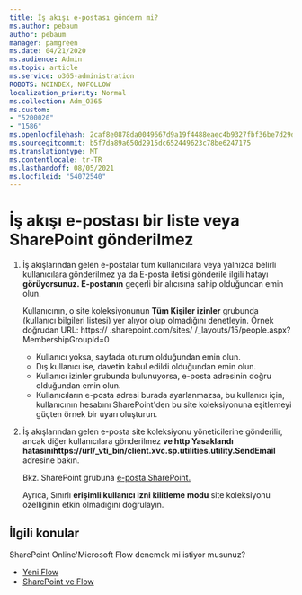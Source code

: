 ```yaml
---
title: İş akışı e-postası göndern mi?
ms.author: pebaum
author: pebaum
manager: pamgreen
ms.date: 04/21/2020
ms.audience: Admin
ms.topic: article
ms.service: o365-administration
ROBOTS: NOINDEX, NOFOLLOW
localization_priority: Normal
ms.collection: Adm_O365
ms.custom:
- "5200020"
- "1586"
ms.openlocfilehash: 2caf8e0878da0049667d9a19f4488eaec4b9327fbf36be7d29dbf4b7a9c89158
ms.sourcegitcommit: b5f7da89a650d2915dc652449623c78be6247175
ms.translationtype: MT
ms.contentlocale: tr-TR
ms.lasthandoff: 08/05/2021
ms.locfileid: "54072540"
---
```

# <a name="workflow-email-is-not-being-sent-for-a-sharepoint-list-or-library"></a>İş akışı e-postası bir liste veya SharePoint gönderilmez

1. İş akışlarından gelen e-postalar tüm kullanıcılara veya yalnızca belirli kullanıcılara gönderilmez ya da E-posta iletisi gönderile ilgili hatayı **görüyorsunuz. E-postanın** geçerli bir alıcısına sahip olduğundan emin olun.

    Kullanıcının, o site koleksiyonunun **Tüm Kişiler izinler** grubunda (kullanıcı bilgileri listesi) yer alıyor olup olmadığını denetleyin.  Örnek doğrudan URL: https:// <tenant> .sharepoint.com/sites/ <sitename> /_layouts/15/people.aspx? MembershipGroupId=0

    - Kullanıcı yoksa, sayfada oturum olduğundan emin olun. 
    - Dış kullanıcı ise, davetin kabul edildi olduğundan emin olun.
    - Kullanıcı izinler grubunda bulunuyorsa, e-posta adresinin doğru olduğundan emin olun.
    - Kullanıcıların e-posta adresi burada ayarlanmazsa, bu kullanıcı için, kullanıcının hesabını SharePoint'den bu site koleksiyonuna eşitlemeyi güçten örnek bir uyarı oluşturun.
 
2. İş akışlarından gelen e-posta site koleksiyonu yöneticilerine gönderilir, ancak diğer kullanıcılara gönderilmez **ve http Yasaklandı hatasınıhttps://url/_vti_bin/client.xvc.sp.utilities.utility.SendEmail <span></span>** adresine bakın.
 

    Bkz. SharePoint grubuna [e-posta SharePoint.](https://docs.microsoft.com/sharepoint/support/sharing-and-permissions/access-denied-when-send-an-email-to-groups)

    Ayrıca, Sınırlı **erişimli kullanıcı izni kilitleme modu** site koleksiyonu özelliğinin etkin olmadığını doğrulayın.


## <a name="related-topics"></a>İlgili konular
SharePoint Online'Microsoft Flow denemek mi istiyor musunuz?
- [Yeni Flow](https://support.office.com/article/Create-a-flow-for-a-list-or-library-in-SharePoint-Online-or-OneDrive-for-Business-a9c3e03b-0654-46af-a254-20252e580d01) 
- [SharePoint ve Flow](https://flow.microsoft.com/blog/sharepoint-and-flow/) 


